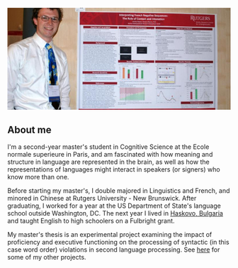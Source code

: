 ![Poster presentation](files/poster.jpg)

## About me
I'm a second-year master's student in Cognitive Science at the Ecole normale superieure in Paris, and am fascinated with how meaning and structure in language are represented in the brain, as well as how the representations of languages might interact in speakers (or signers) who know more than one.

Before starting my master's, I double majored in Linguistics and French, and minored in Chinese at Rutgers University - New Brunswick. After graduating, I worked for a year at the US Department of State's language school outside Washington, DC. The next year I lived in [Haskovo, Bulgaria](https://en.wikipedia.org/wiki/Haskovo) and taught English to high schoolers on a Fulbright grant.

My master's thesis is an experimental project examining the impact of proficiency and executive functioning on the processing of syntactic (in this case word order) violations in second language processing. See [here](https://jdyeaton27.github.io/research) for some of my other projects.
